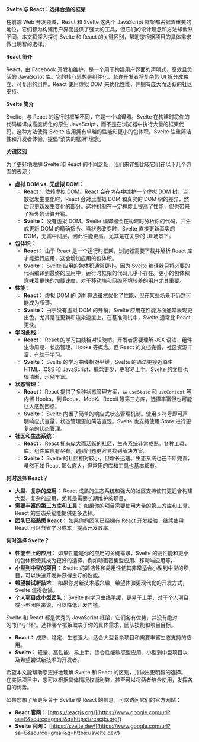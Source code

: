 **Svelte 与 React：选择合适的框架**

在前端 Web 开发领域，React 和 Svelte 这两个 JavaScript 框架都占据着重要的地位。它们都为构建用户界面提供了强大的工具，但它们的设计理念和方法却截然不同。本文将深入探讨 Svelte 和 React 的关键区别，帮助您根据项目的具体需求做出明智的选择。

**React 简介**

React，由 Facebook 开发和维护，是一个用于构建用户界面的声明式、高效且灵活的 JavaScript 库。它的核心思想是组件化，允许开发者将复杂的 UI 拆分成独立、可复用的组件。React 使用虚拟 DOM 来优化性能，并拥有庞大而活跃的社区支持。

**Svelte 简介**

Svelte，与 React 的运行时框架不同，它是一个编译器。Svelte 在构建时将你的代码编译成高度优化的原生 JavaScript，而不是在浏览器中执行大量的框架代码。这种方法使得 Svelte 应用拥有卓越的性能和更小的包体积。Svelte 注重简洁性和开发者体验，提倡“消失的框架”理念。

**关键区别**

为了更好地理解 Svelte 和 React 的不同之处，我们来详细比较它们在以下几个方面的表现：

- **虚拟 DOM vs. 无虚拟 DOM：**
  - **React：** 依赖虚拟 DOM。React 会在内存中维护一个虚拟 DOM 树，当数据发生变化时，React 会对比虚拟 DOM 和真实的 DOM 树的差异，然后只更新发生变化的部分。这种机制在一定程度上提高了性能，但也带来了额外的计算开销。
  - **Svelte：** 没有虚拟 DOM。Svelte 编译器会在构建时分析你的代码，并生成更新 DOM 的精确指令。当状态改变时，Svelte 直接更新真实的 DOM，无需中间层，因此性能更高，尤其是在复杂的 UI 场景下。
- **包体积：**
  - **React：** 由于 React 是一个运行时框架，浏览器需要下载并解析 React 库才能运行应用，这会增加应用的包体积。
  - **Svelte：** Svelte 应用的包体积通常更小。因为 Svelte 编译器只将必要的代码编译到最终的应用中，运行时框架的代码几乎不存在。更小的包体积意味着更快的加载速度，对于移动端和网络环境较差的用户尤其重要。
- **性能：**
  - **React：** 虚拟 DOM 的 Diff 算法虽然优化了性能，但在某些场景下仍然可能成为瓶颈。
  - **Svelte：** 由于没有虚拟 DOM 的开销，Svelte 应用在性能方面通常表现更出色，尤其是在更新和渲染速度上。在基准测试中，Svelte 通常比 React 更快。
- **学习曲线：**
  - **React：** React 的学习曲线相对较陡峭。开发者需要理解 JSX 语法、组件生命周期、状态管理、Hooks 等概念。但 React 的文档完善，社区资源丰富，有助于学习。
  - **Svelte：** Svelte 的学习曲线相对平缓。Svelte 的语法更接近原生 HTML、CSS 和 JavaScript，概念更少，更容易上手。Svelte 的文档也很清晰，示例丰富。
- **状态管理：**
  - **React：** React 提供了多种状态管理方案，从 `useState` 和 `useContext` 等内置 Hooks，到 Redux、MobX、Recoil 等第三方库，选择丰富但也可能让人感到困惑。
  - **Svelte：** Svelte 内置了简单的响应式状态管理机制。使用 `$` 符号即可声明响应式变量，状态管理更加简洁直观。Svelte 也支持使用 Store 进行更复杂的状态管理。
- **社区和生态系统：**
  - **React：** React 拥有庞大而活跃的社区，生态系统非常成熟。各种工具、库、组件库应有尽有，遇到问题更容易找到解决方案。
  - **Svelte：** Svelte 的社区相对较小，但增长迅速。生态系统也在不断完善，虽然不如 React 那么庞大，但常用的库和工具也基本都有。

**何时选择 React？**

- **大型、复杂的应用：** React 成熟的生态系统和强大的社区支持使其更适合构建大型、复杂的应用，尤其是需要长期维护的项目。
- **需要丰富的第三方库和工具：** 如果你的项目需要使用大量的第三方库和工具，React 的生态系统能提供更多选择。
- **团队已经熟悉 React：** 如果你的团队已经拥有 React 开发经验，继续使用 React 可以节省学习成本，提高开发效率。

**何时选择 Svelte？**

- **性能至上的应用：** 如果性能是你的应用的关键需求，Svelte 的高性能和更小的包体积使其成为更好的选择，例如动画密集型应用、移动端应用等。
- **小型到中型的项目：** Svelte 的简洁性和易用性使其非常适合小型到中型的项目，可以快速开发并获得良好的性能。
- **希望尝试新技术：** 如果你对新技术感兴趣，希望体验更现代化的开发方式，Svelte 值得尝试。
- **个人项目或小型团队：** Svelte 的学习曲线平缓，更易于上手，对于个人项目或小型团队来说，可以降低开发门槛。



Svelte 和 React 都是优秀的 JavaScript 框架，它们各有优势，并没有绝对的“好”与“坏”。选择哪个框架取决于你的具体需求、团队技能和项目目标。

- **React：** 成熟、稳定、生态强大，适合大型复杂项目和需要丰富生态支持的应用。
- **Svelte：** 轻量、高性能、易上手，适合性能敏感型应用、小型到中型项目以及希望尝试新技术的开发者。

希望本文能帮助您更好地理解 Svelte 和 React 的区别，并做出更明智的选择。 在实际项目中，您可以根据具体情况权衡利弊，甚至可以将两者结合使用，发挥各自的优势。

如果您想了解更多关于 Svelte 或 React 的信息，可以访问它们的官方网站：

- **React 官网：** [https://reactjs.org/](https://www.google.com/url?sa=E&source=gmail&q=https://reactjs.org/)
- **Svelte 官网：** [https://svelte.dev/](https://www.google.com/url?sa=E&source=gmail&q=https://svelte.dev/)

